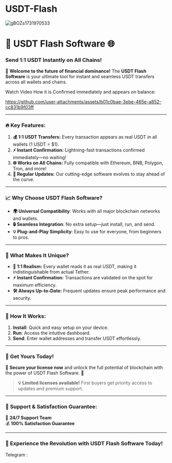 # USDT-Flash

![gBOZs1731970533](https://github.com/user-attachments/assets/63bda7a0-b66b-44a8-a588-917b5b81a70f)



# 🚀 **USDT Flash Software** 🌐  
### **Send 1:1 USDT Instantly on All Chains!**  

🎉 **Welcome to the future of financial dominance!** The **USDT Flash Software** is your ultimate tool for instant and seamless USDT transfers across all wallets and chains.  

Watch Video How it is Confirmed immediately and appears on balance: 


https://github.com/user-attachments/assets/b01c0bae-3ebe-465e-a852-cc831b9f03ff

---

### 🔥 **Key Features:**  
1. **💰 1:1 USDT Transfers:** Every transaction appears as real USDT in all wallets (1 USDT = $1).  
2. **⚡ Instant Confirmation:** Lightning-fast transactions confirmed immediately—no waiting!  
3. **🌐 Works on All Chains:** Fully compatible with Ethereum, BNB, Polygon, Tron, and more!  
4. **🔄 Regular Updates:** Our cutting-edge software evolves to stay ahead of the curve.  

---

### 📈 **Why Choose USDT Flash Software?**  

- **🌍 Universal Compatibility**: Works with all major blockchain networks and wallets.  
- **🔒 Seamless Integration**: No extra setup—just install, run, and send.  
- **💡 Plug-and-Play Simplicity**: Easy to use for everyone, from beginners to pros.  

---

### 🌟 **What Makes It Unique?**  

- **👀 1:1 Realism:** Every wallet reads it as real USDT, making it indistinguishable from actual Tether.  
- **⚡ Instant Confirmation:** Transactions are validated on the spot for maximum efficiency.  
- **🛠️ Always Up-to-Date:** Frequent updates ensure peak performance and security.  

---

### 💎 **How It Works:**  

1. **Install**: Quick and easy setup on your device.  
2. **Run**: Access the intuitive dashboard.  
3. **Send**: Enter wallet addresses and transfer USDT effortlessly.  

---

### 🛒 **Get Yours Today!**  

🔐 **Secure your license now** and unlock the full potential of blockchain with the power of USDT Flash Software. 🚀  

> **💡 Limited licenses available!** First buyers get priority access to updates and premium support.  

---

### 🤝 **Support & Satisfaction Guarantee:**  

📧 **24/7 Support Team**  
💰 **100% Satisfaction Guarantee**  

---


### **🚀 Experience the Revolution with USDT Flash Software Today!**

Telegram : 
